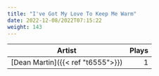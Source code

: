 ```yaml
---
title: "I've Got My Love To Keep Me Warm"
date: 2022-12-08/2022T07:15:22
weight: 143
---
```




 Artist | Plays 
----- | -----:
[Dean Martin]({{< ref "t6555">}}) | 1
